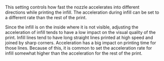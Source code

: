 This setting controls how fast the nozzle accelerates into different directions while printing the infill. The acceleration during infill can be set to a different rate than the rest of the print.

Since the infill is on the inside where it is not visible, adjusting the acceleration of infill tends to have a low impact on the visual quality of the print. Infill lines tend to have long straight lines printed at high speed and joined by sharp corners. Acceleration has a big impact on printing time for those lines. Because of this, it is common to set the acceleration rate for infill somewhat higher than the acceleration for the rest of the print.